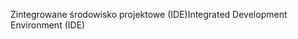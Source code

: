 <span data-ttu-id="94437-101">Zintegrowane środowisko projektowe (IDE)</span><span class="sxs-lookup"><span data-stu-id="94437-101">Integrated Development Environment (IDE)</span></span>